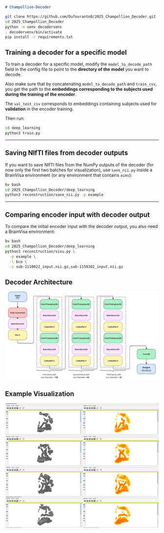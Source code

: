 ```markdown
# Champollion-Decoder
```

```bash
git clone https://github.com/Dufouranto0/2025_Champollion_Decoder.git
cd 2025_Champollion_Decoder
python -m venv decodervenv
. decodervenv/bin/activate
pip install -r requirements.txt
```

## Training a decoder for a specific model

To train a decoder for a specific model, modify the `model_to_decode_path` field in the config file to point to the **directory of the model** you want to decode.  

Also make sure that by concatenating `model_to_decode_path` and `train_csv`, you get the path to the **embeddings corresponding to the subjects used during the training of the encoder**.  

The `val_test_csv` corresponds to embeddings containing subjects used for **validation** in the encoder training.

Then run:

```bash
cd deep_learning
python3 train.py
```

---

## Saving NIfTI files from decoder outputs

If you want to save NIfTI files from the NumPy outputs of the decoder (for now only the first two batches for visualization), use `save_nii.py` inside a BrainVisa environment (or any environment that contains `aims`):

```bash
bv bash
cd 2025_Champollion_Decoder/deep_learning
python3 reconstruction/save_nii.py -p example
```

---

## Comparing encoder input with decoder output

To compare the initial encoder input with the decoder output, you also need a BrainVisa environment:

```bash
bv bash
cd 2025_Champollion_Decoder/deep_learning
python3 reconstruction/visu.py \
  -p example \
  -l bce \
  -s sub-1110622_input.nii.gz,sub-1150302_input.nii.gz
```

## Decoder Architecture

![Decoder Architecture](figures/decoder_architecture.png)

## Example Visualization

![Decoder Output Example](figures/SOr_left.png)
